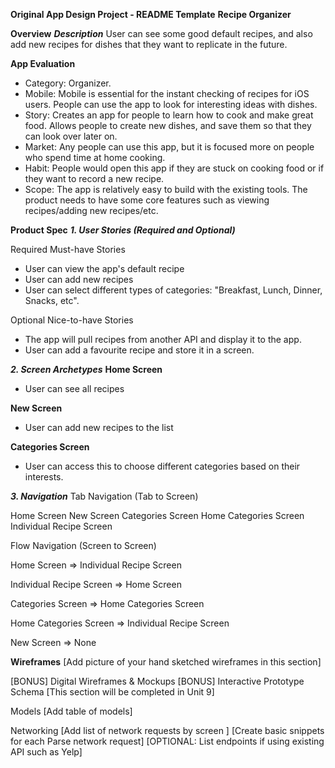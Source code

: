 **Original App Design Project - README Template**
**Recipe Organizer**

**Overview**
***Description***
User can see some good default recipes, and also add new recipes for dishes that they want to replicate in the future.

**App Evaluation**
- Category: Organizer.
- Mobile: Mobile is essential for the instant checking of recipes for iOS users. People can use the app to look for interesting ideas with dishes.
- Story: Creates an app for people to learn how to cook and make great food. Allows people to create new dishes, and save them so that they can look over later on.
- Market: Any people can use this app, but it is focused more on people who spend time at home cooking.
- Habit: People would open this app if they are stuck on cooking food or if they want to record a new recipe.
- Scope: The app is relatively easy to build with the existing tools. The product needs to have some core features such as viewing recipes/adding new recipes/etc.

**Product Spec**
***1. User Stories (Required and Optional)***

Required Must-have Stories
- User can view the app's default recipe
- User can add new recipes
- User can select different types of categories: "Breakfast, Lunch, Dinner, Snacks, etc".

Optional Nice-to-have Stories
- The app will pull recipes from another API and display it to the app.
- User can add a favourite recipe and store it in a screen.

***2. Screen Archetypes***
**Home Screen**
- User can see all recipes

**New Screen**
- User can add new recipes to the list

**Categories Screen**
- User can access this to choose different categories based on their interests.

***3. Navigation***
Tab Navigation (Tab to Screen)

Home Screen
New Screen
Categories Screen
Home Categories Screen
Individual Recipe Screen

Flow Navigation (Screen to Screen)

Home Screen 
    => Individual Recipe Screen
    
Individual Recipe Screen
    => Home Screen

Categories Screen 
    => Home Categories Screen
    
Home Categories Screen
    => Individual Recipe Screen
    
New Screen 
    => None

**Wireframes**
[Add picture of your hand sketched wireframes in this section] 

[BONUS] Digital Wireframes & Mockups
[BONUS] Interactive Prototype
Schema
[This section will be completed in Unit 9]

Models
[Add table of models]

Networking
[Add list of network requests by screen ]
[Create basic snippets for each Parse network request]
[OPTIONAL: List endpoints if using existing API such as Yelp]